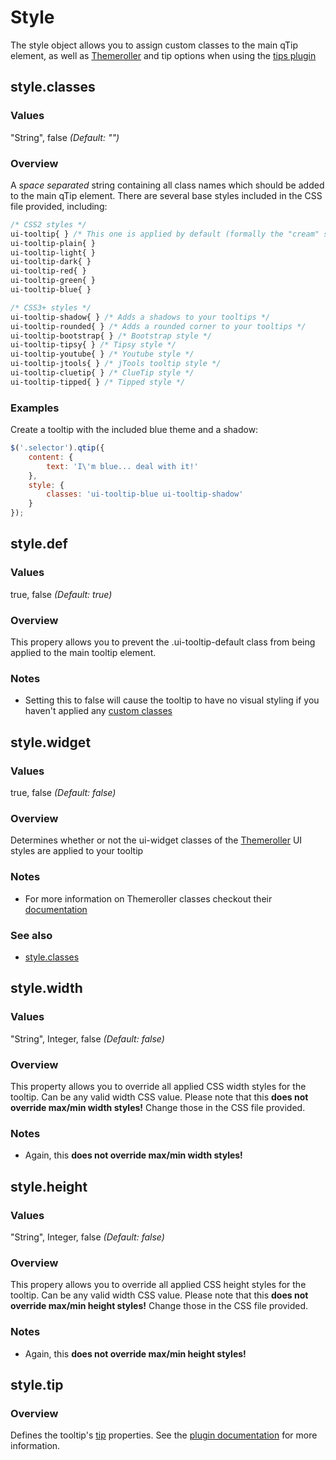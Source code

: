 # Style

The style object allows you to assign custom classes to the main qTip element, as well as [Themeroller](http://jqueryui.com/themeroller/) and tip options when using the [tips plugin](./plugins/tips.md)

## style.classes

### Values
"String", false *(Default: "")*

### Overview
A *space separated* string containing all class names which should be added to the main qTip element.
There are several base styles included in the CSS file provided, including:

```css
/* CSS2 styles */
ui-tooltip{ } /* This one is applied by default (formally the "cream" style) */
ui-tooltip-plain{ }
ui-tooltip-light{ }
ui-tooltip-dark{ }
ui-tooltip-red{ }
ui-tooltip-green{ }
ui-tooltip-blue{ }

/* CSS3+ styles */
ui-tooltip-shadow{ } /* Adds a shadows to your tooltips */
ui-tooltip-rounded{ } /* Adds a rounded corner to your tooltips */
ui-tooltip-bootstrap{ } /* Bootstrap style */
ui-tooltip-tipsy{ } /* Tipsy style */
ui-tooltip-youtube{ } /* Youtube style */
ui-tooltip-jtools{ } /* jTools tooltip style */
ui-tooltip-cluetip{ } /* ClueTip style */
ui-tooltip-tipped{ } /* Tipped style */
```

### Examples
Create a tooltip with the included blue theme and a shadow:

```js
$('.selector').qtip({
	content: {
		text: 'I\'m blue... deal with it!'
	},
	style: {
		classes: 'ui-tooltip-blue ui-tooltip-shadow'
	}
});
```


## style.def

### Values
true, false *(Default: true)*

### Overview
This propery allows you to prevent the .ui-tooltip-default class from being applied to the main tooltip element.

### Notes
* Setting this to false will cause the tooltip to have no visual styling if you haven't applied any [custom classes](#styleclasses)</li>


## style.widget

### Values
true, false *(Default: false)*

### Overview
Determines whether or not the ui-widget classes of the [Themeroller](http://jqueryui.com/themeroller/) UI styles are applied to your tooltip

### Notes
* For more information on Themeroller classes checkout their [documentation](http://docs.jquery.com/UI/)

### See also
* [style.classes](#styleclasses)


## style.width

### Values
"String", Integer, false *(Default: false)*

### Overview
This property allows you to override all applied CSS width styles for the tooltip. Can be any valid width CSS value. Please note that this **does not override max/min width styles!** Change those in the CSS file provided.

### Notes
* Again, this **does not override max/min width styles!**


## style.height

### Values
"String", Integer, false *(Default: false)*

### Overview
This propery allows you to override all applied CSS height styles for the tooltip. Can be any valid width CSS value. Please note that this **does not override max/min height styles!** Change those in the CSS file provided.

### Notes
* Again, this **does not override max/min height styles!**


## style.tip

### Overview
Defines the tooltip's [tip](./plugins/tips.md) properties. See the [plugin documentation](./plugins/tips.md) for more information.
